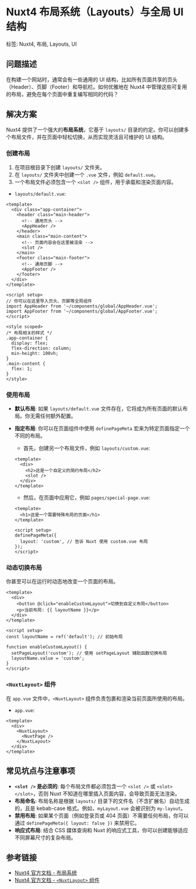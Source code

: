 # Nuxt4 布局系统（Layouts）与全局 UI 结构
标签: Nuxt4, 布局, Layouts, UI

## 问题描述
在构建一个网站时，通常会有一些通用的 UI 结构，比如所有页面共享的页头（Header）、页脚（Footer）和导航栏。如何优雅地在 Nuxt4 中管理这些可复用的布局，避免在每个页面中重复编写相同的代码？

## 解决方案
Nuxt4 提供了一个强大的**布局系统**，它基于 `layouts/` 目录的约定。你可以创建多个布局文件，并在页面中轻松切换，从而实现灵活且可维护的 UI 结构。

### 创建布局
1.  在项目根目录下创建 `layouts/` 文件夹。
2.  在 `layouts/` 文件夹中创建一个 `.vue` 文件，例如 `default.vue`。
3.  一个布局文件必须包含一个 `<slot />` 组件，用于承载和渲染页面内容。

- `layouts/default.vue`:
```vue
<template>
  <div class="app-container">
    <header class="main-header">
      <!-- 通用页头 -->
      <AppHeader />
    </header>
    <main class="main-content">
      <!-- 页面内容会在这里被渲染 -->
      <slot />
    </main>
    <footer class="main-footer">
      <!-- 通用页脚 -->
      <AppFooter />
    </footer>
  </div>
</template>

<script setup>
// 你可以在这里导入页头、页脚等全局组件
import AppHeader from '~/components/global/AppHeader.vue';
import AppFooter from '~/components/global/AppFooter.vue';
</script>

<style scoped>
/* 布局相关的样式 */
.app-container {
  display: flex;
  flex-direction: column;
  min-height: 100vh;
}
.main-content {
  flex: 1;
}
</style>
```

### 使用布局
- **默认布局**: 如果 `layouts/default.vue` 文件存在，它将成为所有页面的默认布局。你无需任何额外配置。
- **指定布局**: 你可以在页面组件中使用 `definePageMeta` 宏来为特定页面指定一个不同的布局。

  - 首先，创建另一个布局文件，例如 `layouts/custom.vue`:
  ```vue
  <template>
    <div>
      <h2>这是一个自定义的简约布局</h2>
      <slot />
    </div>
  </template>
  ```

  - 然后，在页面中应用它，例如 `pages/special-page.vue`:
  ```vue
  <template>
    <h1>这是一个需要特殊布局的页面</h1>
  </template>

  <script setup>
  definePageMeta({
    layout: 'custom', // 告诉 Nuxt 使用 custom.vue 布局
  });
  </script>
  ```

### 动态切换布局
你甚至可以在运行时动态地改变一个页面的布局。

```vue
<template>
  <div>
    <button @click="enableCustomLayout">切换到自定义布局</button>
    <p>当前布局: {{ layoutName }}</p>
  </div>
</template>

<script setup>
const layoutName = ref('default'); // 初始布局

function enableCustomLayout() {
  setPageLayout('custom'); // 使用 setPageLayout 辅助函数切换布局
  layoutName.value = 'custom';
}
</script>
```

### `<NuxtLayout>` 组件
在 `app.vue` 文件中，`<NuxtLayout>` 组件负责包裹和渲染当前页面所使用的布局。

- `app.vue`:
```vue
<template>
  <div>
    <NuxtLayout>
      <NuxtPage />
    </NuxtLayout>
  </div>
</template>
```

## 常见坑点与注意事项
- **`<slot />` 是必须的**: 每个布局文件都必须包含一个 `<slot />` 或 `<slot></slot>`，否则 Nuxt 不知道在哪里插入页面内容，会导致页面无法渲染。
- **布局命名**: 布局名称是根据 `layouts/` 目录下的文件名（不含扩展名）自动生成的，且是 kebab-case 格式。例如，`myLayout.vue` 会被识别为 `my-layout`。
- **禁用布局**: 如果某个页面（例如登录页或 404 页面）不需要任何布局，你可以通过 `definePageMeta({ layout: false })` 来禁用它。
- **响应式布局**: 结合 CSS 媒体查询和 Nuxt 的响应式工具，你可以创建能够适应不同屏幕尺寸的复杂布局。

## 参考链接
- [Nuxt4 官方文档 - 布局系统](https://nuxt.com/docs/guide/directory-structure/layouts)
- [Nuxt4 官方文档 - `<NuxtLayout>` 组件](https://nuxt.com/docs/api/components/nuxt-layout)